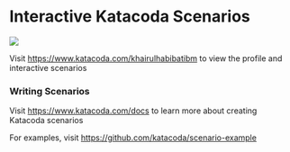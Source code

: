 # Interactive Katacoda Scenarios

[![](http://shields.katacoda.com/katacoda/khairulhabibatibm/count.svg)](https://www.katacoda.com/khairulhabibatibm "Get your profile on Katacoda.com")

Visit https://www.katacoda.com/khairulhabibatibm to view the profile and interactive scenarios

### Writing Scenarios
Visit https://www.katacoda.com/docs to learn more about creating Katacoda scenarios

For examples, visit https://github.com/katacoda/scenario-example

